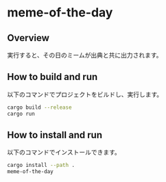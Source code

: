 # meme-of-the-day

## Overview

実行すると、その日のミームが出典と共に出力されます。

## How to build and run

以下のコマンドでプロジェクトをビルドし、実行します。

```sh
cargo build --release
cargo run
```

## How to install and run

以下のコマンドでインストールできます。

```sh
cargo install --path .
meme-of-the-day
```
